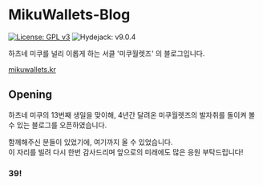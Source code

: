 # MikuWallets-Blog

[![License: GPL v3](https://img.shields.io/badge/License-GPLv3-blue.svg)](https://www.gnu.org/licenses/gpl-3.0)
![Hydejack: v9.0.4](https://img.shields.io/badge/Hydejack-v9.0.4-yellowgreen.svg)

하츠네 미쿠를 널리 이롭게 하는 서클 '미쿠월렛즈' 의 블로그입니다.

[mikuwallets.kr](https://mikuwallets.kr)

## Opening
하츠네 미쿠의 13번째 생일을 맞이해, 4년간 달려온 미쿠월렛즈의 발자취를 돌이켜 볼 수 있는 블로그를 오픈하였습니다.

함께해주신 분들이 있었기에, 여기까지 올 수 있었습니다.  
이 자리를 빌려 다시 한번 감사드리며 앞으로의 미래에도 많은 응원 부탁드립니다!
<h3>39!</h3>
